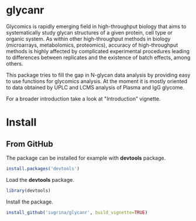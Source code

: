 glycanr
=======

Glycomics is rapidly emerging field in high-throughput biology that
aims to systematically study glycan structures of a given protein, cell type or
organic system. As within other high-throughput methods in biology (microarrays,
metabolomics, proteomics), accuracy of high-throughput methods is highly affected
by complicated experimental procedures leading to differences between replicates
and the existence of batch effects, among others.

This package tries to fill the gap in N-glycan data analysis by providing
easy to use functions for glycomics analysis. At the moment it is mostly
oriented to data obtained by UPLC and LCMS analysis of Plasma and IgG
glycome.

For a broader introduction take a look at "Introduction" vignette.

# Install

## From GitHub

The package can be installed for example with  **devtools** package.

```r
install.packages('devtools')
```

Load the **devtools** package.

```r
library(devtools)
```

Install the package.

```r
install_github('iugrina/glycanr', build_vignette=TRUE)
```


